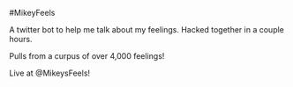 #MikeyFeels

A twitter bot to help me talk about my feelings. Hacked together in a couple hours. 

Pulls from a curpus of over 4,000 feelings!

Live at @MikeysFeels!
